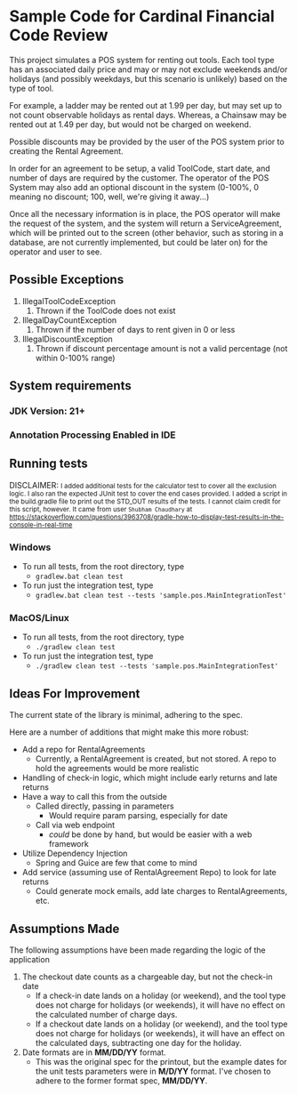 # Sample Code for Cardinal Financial Code Review

This project simulates a POS system for renting out tools.
Each tool type has an associated daily price and may or may not
exclude weekends and/or holidays (and possibly weekdays, but this scenario is unlikely)
based on the type of tool.

For example, a ladder may be rented out at 1.99 per day,
but may set up to not count observable holidays as rental days.
Whereas, a Chainsaw may be rented out at 1.49 per day, but would not be charged on weekend.

Possible discounts may be provided by the user of the POS system prior to creating the Rental Agreement.

In order for an agreement to be setup, a valid ToolCode, start date, and number of days are required by the customer.
The operator of the POS System may also add an optional discount in the system (0-100%, 0 meaning no discount; 100, well, we're giving it away...)

Once all the necessary information is in place, the POS operator will make the request of the system,
and the system will return a ServiceAgreement,
which will be printed out to the screen (other behavior, such as storing in a database, are
not currently implemented, but could be later on) for the operator and user to see.

## Possible Exceptions
1. IllegalToolCodeException
   1. Thrown if the ToolCode does not exist
2. IllegalDayCountException
   1. Thrown if the number of days to rent given in 0 or less
3. IllegalDiscountException
   1. Thrown if discount percentage amount is not a valid percentage (not within 0-100% range)

## System requirements

### JDK Version: 21+
### Annotation Processing Enabled in IDE

## Running tests
DISCLAIMER: <small>I added additional tests for the calculator test to cover all the exclusion logic.
I also ran the expected JUnit test to cover the end cases provided.
I added a script in the build.gradle file to print out the STD_OUT results of the tests. 
I cannot claim credit for this script, however.  It came from user `Shubham Chaudhary` at 
https://stackoverflow.com/questions/3963708/gradle-how-to-display-test-results-in-the-console-in-real-time </small>

### Windows
* To run all tests, from the root directory, type
  * `gradlew.bat clean test`
* To run just the integration test, type
  * `gradlew.bat clean test --tests 'sample.pos.MainIntegrationTest'`
### MacOS/Linux
* To run all tests, from the root directory, type
  * `./gradlew clean test`
* To run just the integration test, type
  * `./gradlew clean test --tests 'sample.pos.MainIntegrationTest'`

## Ideas For Improvement
The current state of the library is minimal, adhering to the spec.

Here are a number of additions that might make this more robust:
* Add a repo for RentalAgreements
  * Currently, a RentalAgreement is created, but not stored. A repo to hold the agreements would be more realistic
* Handling of check-in logic, which might include early returns and late returns
* Have a way to call this from the outside
  * Called directly, passing in parameters
    * Would require param parsing, especially for date
  * Call via web endpoint
    * _could_ be done by hand, but would be easier with a web framework
* Utilize Dependency Injection
  * Spring and Guice are few that come to mind
* Add service (assuming use of RentalAgreement Repo) to look for late returns
  * Could generate mock emails, add late charges to RentalAgreements, etc.


## Assumptions Made
The following assumptions have been made regarding the logic of the application
1. The checkout date counts as a chargeable day, but not the check-in date
   * If a check-in date lands on a holiday (or weekend), and the tool type does not charge for holidays (or weekends), it will have no effect on the calculated number of charge days.
   * If a checkout date lands on a holiday (or weekend), and the tool type does not charge for holidays (or weekends), it will have an effect on the calculated days, subtracting one day for the holiday.
2. Date formats are in __MM/DD/YY__ format.
   * This was the original spec for the printout, but the example dates for the unit tests parameters were in __M/D/YY__ format. I've chosen to adhere to the former format spec, __MM/DD/YY__.


